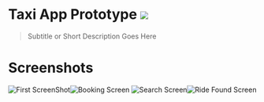 # Taxi App Prototype ![](https://img.shields.io/badge/completed-%20%2095%25%20%20-brightgreen.svg)

> Subtitle or Short Description Goes Here
# Screenshots
![](https://i.ibb.co/ch1z51N/pp1.png "First ScreenShot")![](https://i.ibb.co/m5yPyVj/pp3.png "Booking Screen") ![](https://i.ibb.co/WKv6Tfn/pp2.png, "Search Screen")![](https://i.ibb.co/WyXTDMv/pp4.png, "Ride Found Screen")

